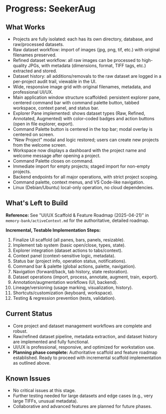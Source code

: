 # Progress: SeekerAug

## What Works

- Projects are fully isolated: each has its own directory, database, and raw/processed datasets.
- Raw dataset workflow: import of images (jpg, png, tif, etc.) with original filenames preserved.
- Refined dataset workflow: all raw images can be processed to high-quality JPGs, with metadata (dimensions, format, TIFF tags, etc.) extracted and stored.
- Dataset history: all additions/removals to the raw dataset are logged in a per-project audit trail, viewable in the UI.
- Wide, responsive image grid with original filenames, metadata, and professional UI/UX.
- Main application window structure scaffolded: persistent explorer pane, centered command bar with command palette button, tabbed workspace, context panel, and status bar.
- Explorer Pane implemented: shows dataset types (Raw, Refined, Annotated, Augmented) with color-coded badges and action buttons (open in file explorer, export).
- Command Palette button is centered in the top bar; modal overlay is centered on screen.
- "New Project" modal and logic restored; users can create new projects from the welcome screen.
- Workspace now displays a dashboard with the project name and welcome message after opening a project.
- Command Palette closes on command.
- Immediate import for empty projects; staged import for non-empty projects.
- Backend endpoints for all major operations, with strict project scoping.
- Command palette, context menus, and VS Code-like navigation.
- Linux (Debian/Ubuntu) local-only operation, no cloud dependencies.

## What's Left to Build

**Reference:** See "UI/UX Scaffold & Feature Roadmap (2025-04-21)" in `memory-bank/activeContext.md` for the authoritative, detailed roadmap.

**Incremental, Testable Implementation Steps:**
1. Finalize UI scaffold (all panes, bars, panels, resizable).
2. Implement tab system (basic open/close, types, state).
3. Explorer integration (dataset actions to tabs/context).
4. Context panel (context-sensitive logic, metadata).
5. Status bar (project info, operation status, notifications).
6. Command bar & palette (global actions, palette, navigation).
7. Navigation (forward/back, tab history, state restoration).
8. Dataset operations (import, process, annotate, augment, train, export).
9. Annotation/augmentation workflows (UI, backend).
10. Lineage/versioning (usage marking, visualization, history).
11. Shortcuts/customization (keyboard, workspace).
12. Testing & regression prevention (tests, validation).

## Current Status

- Core project and dataset management workflows are complete and robust.
- Raw/refined dataset pipeline, metadata extraction, and dataset history are implemented and fully functional.
- UI/UX is professional, responsive, and optimized for workstation use.
- **Planning phase complete:** Authoritative scaffold and feature roadmap established. Ready to proceed with incremental scaffold implementation as outlined above.

## Known Issues

- No critical issues at this stage.
- Further testing needed for large datasets and edge cases (e.g., very large TIFFs, unusual metadata).
- Collaborative and advanced features are planned for future phases.
